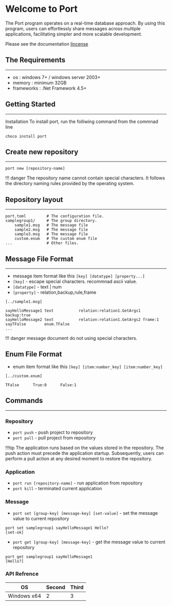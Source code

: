 # Welcome to Port

The Port program operates on a real-time database approach. By using this program, users can effortlessly share messages across multiple applications, facilitating simpler and more scalable development.

Please see the documentation [lincense](license.md)

## The Requirements 
---
* os         : windows 7+ / windows server 2003+
* memory     : minimum 32GB
* frameworks : .Net Framework 4.5+  


## Getting Started

---
Installation
To install port, run the folliwing command from the commnad line


```
choco install port
```


## Create new repository
___


```
port new [repository-name]
```

!!! danger
    The repository name cannot contain special characters. 
    It follows the directory naming rules provided by the operating system.


## Repository layout
___
    port.toml         # The configuration file.
    samplegroup1/     # The group directory. 
        sample1.msg   # The message file
        sample2.msg   # The message file
        sample3.msg   # The message file
        custom.enum   # The custom enum file 
    ...               # Other files.



## Message File Format
___
* message item format like this `[key] [datatype] [property...]`
* `[key]`      - escape special characters. recommnad ascii value.
* `[datatype]` - text | num 
* `[property]` - relation,backup,rule,frame
         
```
[../sample1.msg]

sayHelloMessage1 text           relation:relation1.GetArgs1 backup:true 
sayHelloMessage2 text           relation:relation1.GetArgs2 frame:1
sayTFalse        enum.TFalse 
...
```

!!! danger
    message document do not using special characters. 


## Enum File Format

* enum item format like this `[key] [item:number_key] [item:number_key]`


```
[../custom.enum]

TFalse      True:0      False:1
```



## Commands
___
### Repository
* `port push` - push project to repository
* `port pull` - pull project from repository

!!!tip
    The application runs based on the values stored in the repository. The push action must precede the application startup. 
    Subsequently, users can perform a pull action at any desired moment to restore the repository.



### Application 
* `port run [repository-name]` - run application from repository
* `port kill` - terminated current application

### Message
* `port set [group-key] [message-key] [set-value]` - set the message value to current repository
```
port set samplegroup1 sayHelloMessage1 Hello?
[set-ok]
```
* `port get [group-key] [message-key]` - get the message value to current repository
```
port get samplegroup1 sayHelloMessage1
[Hello?]
```
 

### API Refrence

OS | Second | Third 
------|--------|--------
Windows x64 | 2 | 3 


 